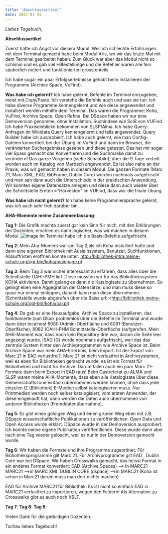 ```yaml
---
title: "Abschlussartikel"
date: 2022-01-31
---
```

_Liebes Tagebuch_,
   


**Abschlussartikel**

Zuerst hatte ich Angst vor diesem Modul. Weil ich schlechte Erfahrungen mit dem Terminal gemacht habe beim Modul Aris, wo wir das letzte Mal mit dem Terminal gearbeitet haben.
Zum Glück war aber das Modul nicht so schlimm und es gab viel Hilfestellunge und die Befehler waren alle fein säuberlich notiert und funktionierten grösstenteils.

Ich habe sogar ein paar Erfolgserlebnisse gehabt beim Installieren der Programme (Archive Space, VuFind).


**Was habe ich gelernt?**
Ich habe gelernt, Befehle im Terminal einzugeben, meist mit Copy/Paste. Ich verstehe die Befehle auch und was sie tun.
Ich habe diverse Programme kennengelernt  und wie diese angewendet und installiert werden mithilfe dem Terminal.
Das waren die Programme: Koha, VuFind, Archive Space, Open Refine. Bei DSpace haben wir nur eine Demoversion genomme, ohne Installation.
Suchindexe wie SolR von VUFind.
Ich habe Praxiseinblicke bekommen von SLSP/Alma.
Ich habe Query-Anfragen im Wikidata Query kennengelernt und teils angewendet. Query Builder habe ich ausprobiert.
Ich habe auch gelernt, wie man Config-Dateien konvertiert bei der Übung im VuFind und dann im Browser, die veränderten Suchergebnisse gesehen und diese getestet.
Das hat mir sogar viel Spass gemacht das Konvertieren und die Suchmaske damit zu verändern!
Das ganze Vorgehen (siehe Schaubild), über die 9 Tage verteilt wurden auch im Katalog von Marbach angewendet. Es ist also nahe an der Praxis, was wir gemacht haben in diesem Modul.
Die ganzen Formate (Marc 21, Marc XML, EAD, BibFrame, Dublin Core) wurden nochmals aufgefrischt und man sah dann auch die Unterschiede in der praktischen Anwendung.
Wir konnten eigene Datensätze anlegen und diese dann auch wieder über die Schnittstelle Ernten ="Harvesten" im VUFind, dass war die finale Übung.




**Was habe ich nicht gelernt?**
Ich habe keine Programmiersprache gelernt, was ich auch sehr froh darüber bin.




**AHA-Momente meine Zusammenfassung**:

**Tag 1:** Die Grafik machte zuerst gar kein Sinn für mich, mit den Erklärungen der Dozenten, erschien es dann logischer, was wir machen in diesem Modul.
![image](https://user-images.githubusercontent.com/90834735/133661233-4f8b2d76-36a1-4f85-88d5-3cbce8b3bcc0.png)
Im Terminal habe ich die Basis-Befehle aufgefrischt.

**Tag 2**: Mein Aha-Moment war am Tag 2,als ich Koha installiert hatte und dann eine eigenen Bibliothek mit Ausleihsystem, Benutzer, Suchfunktionen, Ablauffristen eröffnen konnte unter: http://bibliothek-intra.meine-schule.org/cgi-bin/koha/mainpage.pl

**Tag 3**: Beim Tag 3 war sicher interessant zu erfahren, dass alles über die Schnittstelle OAHI-PMH lief. Diese mussten wir für das Bibliothekssystem KOHA aktivieren. Damit gelang es dann die Katalogisate zu übernehmen. So gelingt eben eine Aggegration der Datensätze, und man muss diese so quasi nur einmal eintippen, danach kann man diese übernehmen. (Schnittstelle wurde abgerufen über die Baiss url: <http://bibliothek.meine-schule.org/cgi-bin/koha/oai.pl)


**Tag 4**: Da gab es eine Hausaufgabe, Archive Space zu installieren, das funktionierte zum Glück problemlos über die Befehle im Terminal und wurde dann über localhost 8080 (Admin-Oberfläche und 8081  (Benutzer-Oberlfäche), 8082 (OAHI-PHM Schnittstelle-Oberfläche )aufgerufen. Mein AHA-Moment war, dass noch kein Repository drin war, darum die Seite leer angezeigt wurde.
ISAD (G) wurde nochmals aufgefrischt, weil das das zentrale System hinter den Archivprogrammen wie Archive Space ist.
Beim Archive Space war mein AHA-Erlerbnis, beim Export. Ist der Export von Marc 21 in EAD verlustfrei?. Marc 21 ist nicht verlustfrei in Archivsystemen, weil es eben für Bibliotheken gemacht wurde, es ist ein Format für Bibliotheken und nicht für Archive. Darum fallen auch ein paar Marc 21-Formate dann beim Export in EAD raus!
Beim Gastreferat zu ALMA und SLSP waren meine AHA-Momente, dass eben alle Katalogisate über diese Gemeinschaftszone einfach übernommen werden können, ohne dass jede einzelen IZ (Bibliothek) E-Medien selbst katalogisieren muss. Nur Printmedien werden noch selber katalogisiert, vom ersten Anwender, der diese eingekauft hat, dann werden die Daten auch übernommen von anderen Bibliotheken (Fremddatenübernahme).


**Tag 5**: Es gibt einen goldigen Weg und einen grünen Weg eben mit z.B. DSpace wissenschaftliche Publikationen zu veröffentlichen. Open Data und Open Access wurde erklärt. DSpace wurde in der Demoversion ausprobiert. Ich konnte meine eigene Publikation veröffentlichen. Diese wurde dann aber nach eine Tag wieder gelöscht, weil es nur in der Demoversion gemacht wurde.

**Tag 6**:  Wir haben die Formate und ihre Programme zugeordnet. Für Bibliotheksprogramme gilt Marc 21. Für Archivprogramme gilt EAD . Dublin Core war bei DSpace.
Wir haben Crosswalks gemacht, das heisst Format in ein anderes Format konvertiert:
    EAD (Archive Spaces) –> in MARC21
    MARC21 —>in MARC XML
    DUBLIN CORE (dspace) –>in MARC21
    (Koha ist schon in Marc21 darum muss man dort nichts machen)

EAD für Archive MARC21 für Bibliothek. Es ist nicht so einfach EAD in MARC21 verlustfrei zu importieren, wegen den Feldern!
Als Alternative zu Crosswalks gibt es auch noch XSLT.

**Tag 7**:
**Tag 8**:
**Tag 9**:





Vielen Dank für die geduldigen Dozenten.

Tschau liebes Tagebuch!


